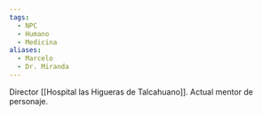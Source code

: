 ```yaml
---
tags:
  - NPC
  - Humano
  - Medicina
aliases:
  - Marcelo
  - Dr. Miranda
---
```

Director [[Hospital las Higueras de Talcahuano]]. Actual mentor de personaje.